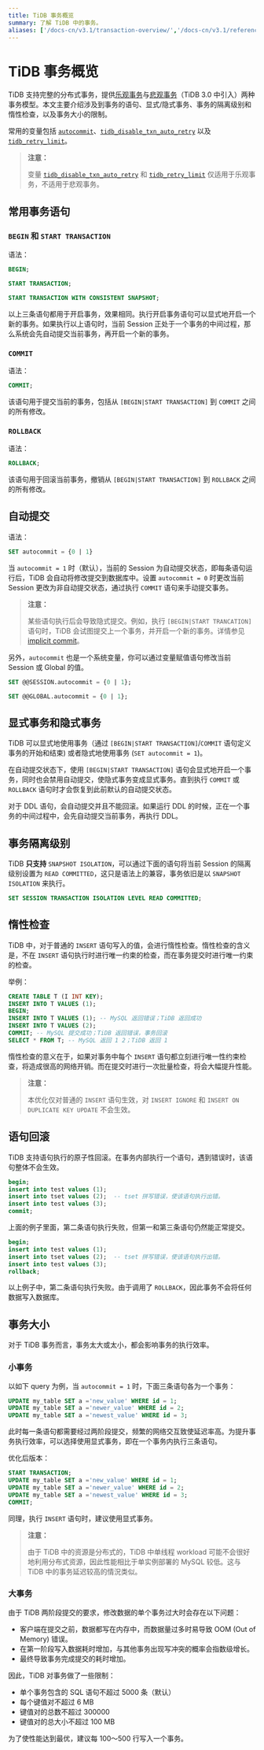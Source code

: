 ```yaml
---
title: TiDB 事务概览
summary: 了解 TiDB 中的事务。
aliases: ['/docs-cn/v3.1/transaction-overview/','/docs-cn/v3.1/reference/transactions/overview/']
---
```


# TiDB 事务概览

TiDB 支持完整的分布式事务，提供[乐观事务](/optimistic-transaction.md)与[悲观事务](/pessimistic-transaction.md)（TiDB 3.0 中引入）两种事务模型。本文主要介绍涉及到事务的语句、显式/隐式事务、事务的隔离级别和惰性检查，以及事务大小的限制。

常用的变量包括 [`autocommit`](#自动提交)、[`tidb_disable_txn_auto_retry`](/tidb-specific-system-variables.md#tidb_disable_txn_auto_retry) 以及 [`tidb_retry_limit`](/tidb-specific-system-variables.md#tidb_retry_limit)。

> **注意：**
>
> 变量 [`tidb_disable_txn_auto_retry`](/tidb-specific-system-variables.md#tidb_disable_txn_auto_retry) 和 [`tidb_retry_limit`](/tidb-specific-system-variables.md#tidb_retry_limit) 仅适用于乐观事务，不适用于悲观事务。

## 常用事务语句

### `BEGIN` 和 `START TRANSACTION`

语法：


```sql
BEGIN;
```


```sql
START TRANSACTION;
```


```sql
START TRANSACTION WITH CONSISTENT SNAPSHOT;
```

以上三条语句都用于开启事务，效果相同。执行开启事务语句可以显式地开启一个新的事务。如果执行以上语句时，当前 Session 正处于一个事务的中间过程，那么系统会先自动提交当前事务，再开启一个新的事务。

### `COMMIT`

语法：


```sql
COMMIT;
```

该语句用于提交当前的事务，包括从 `[BEGIN|START TRANSACTION]` 到 `COMMIT` 之间的所有修改。

### `ROLLBACK`

语法：


```sql
ROLLBACK;
```

该语句用于回滚当前事务，撤销从 `[BEGIN|START TRANSACTION]` 到 `ROLLBACK` 之间的所有修改。

## 自动提交

语法：


```sql
SET autocommit = {0 | 1}
```

当 `autocommit = 1` 时（默认），当前的 Session 为自动提交状态，即每条语句运行后，TiDB 会自动将修改提交到数据库中。设置 `autocommit = 0` 时更改当前 Session 更改为非自动提交状态，通过执行 `COMMIT` 语句来手动提交事务。

> **注意：**
>
> 某些语句执行后会导致隐式提交。例如，执行 `[BEGIN|START TRANCATION]` 语句时，TiDB 会试图提交上一个事务，并开启一个新的事务。详情参见 [implicit commit](https://dev.mysql.com/doc/refman/8.0/en/implicit-commit.html)。

另外，`autocommit` 也是一个系统变量，你可以通过变量赋值语句修改当前 Session 或 Global 的值。


```sql
SET @@SESSION.autocommit = {0 | 1};
```


```sql
SET @@GLOBAL.autocommit = {0 | 1};
```

## 显式事务和隐式事务

TiDB 可以显式地使用事务（通过 `[BEGIN|START TRANSACTION]`/`COMMIT` 语句定义事务的开始和结束) 或者隐式地使用事务 (`SET autocommit = 1`)。

在自动提交状态下，使用 `[BEGIN|START TRANSACTION]` 语句会显式地开启一个事务，同时也会禁用自动提交，使隐式事务变成显式事务。直到执行 `COMMIT` 或 `ROLLBACK` 语句时才会恢复到此前默认的自动提交状态。

对于 DDL 语句，会自动提交并且不能回滚。如果运行 DDL 的时候，正在一个事务的中间过程中，会先自动提交当前事务，再执行 DDL。

## 事务隔离级别

TiDB **只支持** `SNAPSHOT ISOLATION`，可以通过下面的语句将当前 Session 的隔离级别设置为 `READ COMMITTED`，这只是语法上的兼容，事务依旧是以 `SNAPSHOT ISOLATION` 来执行。


```sql
SET SESSION TRANSACTION ISOLATION LEVEL READ COMMITTED;
```

## 惰性检查

TiDB 中，对于普通的 `INSERT` 语句写入的值，会进行惰性检查。惰性检查的含义是，不在 `INSERT` 语句执行时进行唯一约束的检查，而在事务提交时进行唯一约束的检查。

举例：


```sql
CREATE TABLE T (I INT KEY);
INSERT INTO T VALUES (1);
BEGIN;
INSERT INTO T VALUES (1); -- MySQL 返回错误；TiDB 返回成功
INSERT INTO T VALUES (2);
COMMIT; -- MySQL 提交成功；TiDB 返回错误，事务回滚
SELECT * FROM T; -- MySQL 返回 1 2；TiDB 返回 1
```

惰性检查的意义在于，如果对事务中每个 `INSERT` 语句都立刻进行唯一性约束检查，将造成很高的网络开销。而在提交时进行一次批量检查，将会大幅提升性能。

> **注意：**
>
> 本优化仅对普通的 `INSERT` 语句生效，对 `INSERT IGNORE` 和 `INSERT ON DUPLICATE KEY UPDATE` 不会生效。

## 语句回滚

TiDB 支持语句执行的原子性回滚。在事务内部执行一个语句，遇到错误时，该语句整体不会生效。


```sql
begin;
insert into test values (1);
insert into tset values (2);  -- tset 拼写错误，使该语句执行出错。
insert into test values (3);
commit;
```

上面的例子里面，第二条语句执行失败，但第一和第三条语句仍然能正常提交。


```sql
begin;
insert into test values (1);
insert into tset values (2);  -- tset 拼写错误，使该语句执行出错。
insert into test values (3);
rollback;
```

以上例子中，第二条语句执行失败。由于调用了 `ROLLBACK`，因此事务不会将任何数据写入数据库。

## 事务大小

对于 TiDB 事务而言，事务太大或太小，都会影响事务的执行效率。

### 小事务

以如下 query 为例，当 `autocommit = 1` 时，下面三条语句各为一个事务：


```sql
UPDATE my_table SET a ='new_value' WHERE id = 1;
UPDATE my_table SET a ='newer_value' WHERE id = 2;
UPDATE my_table SET a ='newest_value' WHERE id = 3;
```

此时每一条语句都需要经过两阶段提交，频繁的网络交互致使延迟率高。为提升事务执行效率，可以选择使用显式事务，即在一个事务内执行三条语句。

优化后版本：


```sql
START TRANSACTION;
UPDATE my_table SET a ='new_value' WHERE id = 1;
UPDATE my_table SET a ='newer_value' WHERE id = 2;
UPDATE my_table SET a ='newest_value' WHERE id = 3;
COMMIT;
```

同理，执行 `INSERT` 语句时，建议使用显式事务。

> **注意：**
>
> 由于 TiDB 中的资源是分布式的，TiDB 中单线程 workload 可能不会很好地利用分布式资源，因此性能相比于单实例部署的 MySQL 较低。这与 TiDB 中的事务延迟较高的情況类似。

### 大事务

由于 TiDB 两阶段提交的要求，修改数据的单个事务过大时会存在以下问题：

* 客户端在提交之前，数据都写在内存中，而数据量过多时易导致 OOM (Out of Memory) 错误。
* 在第一阶段写入数据耗时增加，与其他事务出现写冲突的概率会指数级增长。
* 最终导致事务完成提交的耗时增加。

因此，TiDB 对事务做了一些限制：

* 单个事务包含的 SQL 语句不超过 5000 条（默认）
* 每个键值对不超过 6 MB
* 键值对的总数不超过 300000
* 键值对的总大小不超过 100 MB

为了使性能达到最优，建议每 100～500 行写入一个事务。
